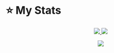# :star: My Stats
<p align="center"><a href="#">
  <img src="https://github-readme-stats.vercel.app/api?username=LucasSurPhP&show_icons=true&include_all_commits=true&line_height=33&count_private=true&theme=nord" />
  <img src="https://github-readme-stats.vercel.app/api/top-langs?username=LucasSurPhP&langs_count=4&count_private=true&theme=nord" />
</a></p>
<p align="center"><a href="#">
  <img src="https://github-profile-trophy.vercel.app/?username=LucasSurPhP&margin-w=28&margin-h=15&theme=nord" />
</p></a></p>
